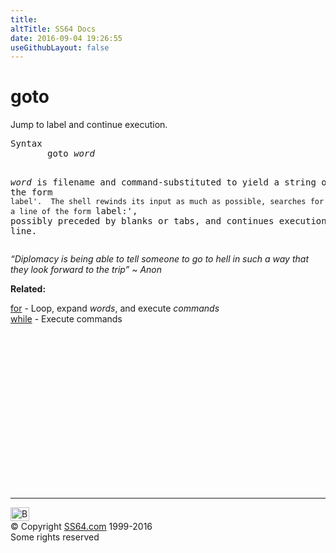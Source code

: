 ```yaml
---
title:
altTitle: SS64 Docs
date: 2016-09-04 19:26:55
useGithubLayout: false
---
```

<!-- #BeginLibraryItem "/Library/head_osx.lbi" --><!-- #EndLibraryItem --><h1>goto</h1> 
<p>Jump to label and continue execution.</p>
<pre>Syntax 
       goto <i>word</i>

  <i>word</i> is filename and command-substituted to yield a  string  of
  the  form `label'.  The shell rewinds its input as much as possible,
  searches for a line of the form `label:', possibly  preceded  by 
  blanks  or  tabs, and continues execution after that line.</pre>
<p><span class="quote"> <i>“Diplomacy is being able to tell someone to go to hell in such a way that they look forward to the trip” ~ Anon</i></span> </p>
<p><b>Related:</b></p>
<p>
<a href="for.html">for</a> - Loop, expand <i>words</i>, and execute <i>commands</i><br>
<a href="while.html">while</a> - Execute commands</p><!-- #BeginLibraryItem "/Library/foot_osx.lbi" --><p><script async="" src="//pagead2.googlesyndication.com/pagead/js/adsbygoogle.js"></script>
<!-- OSX300 -->
<ins class="adsbygoogle" style="display:inline-block;width:300px;height:250px" data-ad-client="ca-pub-6140977852749469" data-ad-slot="1823340303"></ins>
<script>
(adsbygoogle = window.adsbygoogle || []).push({});
</script></p>
<hr>
<div id="bl" class="footer"><a href="#"><img src="../images/top.png" width="30" height="22" alt="Back to the Top"></a></div>
<div id="br" class="footer, tagline">© Copyright <a href="http://ss64.com/">SS64.com</a> 1999-2016<br>
Some rights reserved</div><!-- #EndLibraryItem -->
